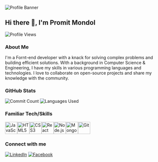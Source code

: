 ![Profile Banner](https://i.ibb.co/TBv43zM/Blue-and-White-Modern-Business-Facebook-Cover.png)

## Hi there 👋, I'm Promit Mondol

![Profile Views](https://komarev.com/ghpvc/?username=promit21&style=flat-square)

### About Me
I'm a Fornt-end developer with a knack for solving complex problems and building efficient solutions. With a background in Computer Science & Engineering, I have my skills in various programming languages and technologies. I love to collaborate on open-source projects and share my knowledge with the community.

### GitHub Stats
![Commit Count](https://github-readme-streak-stats.herokuapp.com/?user=promit21&theme=dark)
![Languages Used](https://github-readme-stats.vercel.app/api/top-langs/?username=promit21&layout=compact&theme=dark)

### Familiar Tech/Skills
<div style="display: flex; flex-wrap: wrap;">
  <img src="https://cdn.jsdelivr.net/gh/devicons/devicon/icons/javascript/javascript-original.svg" alt="JavaScript" width="40" height="40"/>
  <img src="https://cdn.jsdelivr.net/gh/devicons/devicon/icons/html5/html5-original.svg" alt="HTML5" width="40" height="40"/>
  <img src="https://cdn.jsdelivr.net/gh/devicons/devicon/icons/css3/css3-original.svg" alt="CSS3" width="40" height="40"/>
  <img src="https://cdn.jsdelivr.net/gh/devicons/devicon/icons/react/react-original.svg" alt="React" width="40" height="40"/>
  <img src="https://cdn.jsdelivr.net/gh/devicons/devicon/icons/nodejs/nodejs-original.svg" alt="Node.js" width="40" height="40"/>
  <img src="https://cdn.jsdelivr.net/gh/devicons/devicon/icons/mongodb/mongodb-original.svg" alt="MongoDB" width="40" height="40"/>
  <img src="https://cdn.jsdelivr.net/gh/devicons/devicon/icons/git/git-original.svg" alt="Git" width="40" height="40"/>
</div>

### Connect with me
[![LinkedIn](https://img.shields.io/badge/LinkedIn-blue?style=for-the-badge&logo=linkedin)](https://www.linkedin.com/in/promit-mondol21)
[![Facebook](https://img.shields.io/badge/Facebook-blue?style=for-the-badge&logo=facebook)](https://www.facebook.com/promit.mondal.79)

